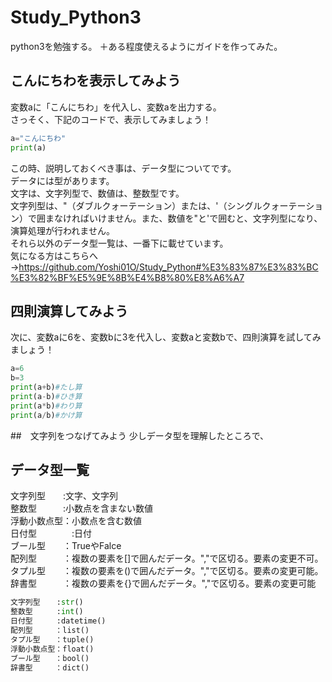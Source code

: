 # Study_Python3
python3を勉強する。
＋ある程度使えるようにガイドを作ってみた。
## こんにちわを表示してみよう
変数aに「こんにちわ」を代入し、変数aを出力する。<br>
さっそく、下記のコードで、表示してみましょう！
```Python
a="こんにちわ"
print(a)
```
この時、説明しておくべき事は、データ型についてです。<br>
データには型があります。<br>
文字は、文字列型で、数値は、整数型です。<br>
文字列型は、"（ダブルクォーテーション）または、'（シングルクォーテーション）で囲まなければいけません。また、数値を"と'で囲むと、文字列型になり、演算処理が行われません。<br>
それら以外のデータ型一覧は、一番下に載せています。<br>
気になる方はこちらへ→https://github.com/Yoshi01O/Study_Python#%E3%83%87%E3%83%BC%E3%82%BF%E5%9E%8B%E4%B8%80%E8%A6%A7<br>

## 四則演算してみよう
次に、変数aに6を、変数bに3を代入し、変数aと変数bで、四則演算を試してみましょう！
```Python
a=6
b=3
print(a+b)#たし算
print(a-b)#ひき算
print(a*b)#わり算
print(a/b)#かけ算
```
##　文字列をつなげてみよう
少しデータ型を理解したところで、

##

## データ型一覧
文字列型　　:文字、文字列<br>
整数型　　　:小数点を含まない数値<br>
浮動小数点型：小数点を含む数値<br>
日付型　　　　:日付<br>
ブール型　　：TrueやFalce<br>
配列型　　　：複数の要素を[]で囲んだデータ。","で区切る。要素の変更不可。<br>
タプル型　　：複数の要素を()で囲んだデータ。","で区切る。要素の変更可能。<br>
辞書型　　　：複数の要素を{}で囲んだデータ。","で区切る。要素の変更可能<br>
```Python
文字列型　  :str()
整数型　　  :int()
日付型　　  :datetime()
配列型　　　：list()
タプル型　　：tuple()
浮動小数点型：float()
ブール型　　：bool()
辞書型　　　：dict()
```